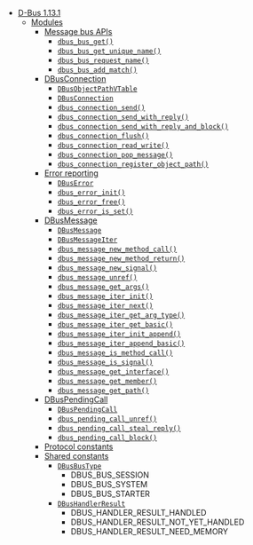 - [D-Bus 1.13.1](https://dbus.freedesktop.org/doc/api/html/index.html)
    - [Modules](https://dbus.freedesktop.org/doc/api/html/modules.html)
        - [Message bus APIs](https://dbus.freedesktop.org/doc/api/html/group__DBusBus.html)
            - [`dbus_bus_get()`](https://dbus.freedesktop.org/doc/api/html/group__DBusBus.html#ga77ba5250adb84620f16007e1b023cf26)
            - [`dbus_bus_get_unique_name()`](https://dbus.freedesktop.org/doc/api/html/group__DBusBus.html#ga8c10339a1e62f6a2e5752d9c2270d37b)
            - [`dbus_bus_request_name()`](https://dbus.freedesktop.org/doc/api/html/group__DBusBus.html#ga8a9024c78c4ea89b6271f19dbc7861b2)
            - [`dbus_bus_add_match()`](https://dbus.freedesktop.org/doc/api/html/group__DBusBus.html#ga4eb6401ba014da3dbe3dc4e2a8e5b3ef)
        - [DBusConnection](https://dbus.freedesktop.org/doc/api/html/group__DBusConnection.html)
            - [`DBusObjectPathVTable`](https://dbus.freedesktop.org/doc/api/html/structDBusObjectPathVTable.html)
            - [`DBusConnection`](https://dbus.freedesktop.org/doc/api/html/group__DBusConnection.html#ga168c25556d88c296ebc64f1d7b20f699)
            - [`dbus_connection_send()`](https://dbus.freedesktop.org/doc/api/html/group__DBusConnection.html#gae1cb64f4cf550949b23fd3a756b2f7d0)
            - [`dbus_connection_send_with_reply()`](https://dbus.freedesktop.org/doc/api/html/group__DBusConnection.html#gaa215df7ab7ca6dce7be153c6b9cc80ba)
            - [`dbus_connection_send_with_reply_and_block()`](https://dbus.freedesktop.org/doc/api/html/group__DBusConnection.html#ga8d6431f17a9e53c9446d87c2ba8409f0)
            - [`dbus_connection_flush()`](https://dbus.freedesktop.org/doc/api/html/group__DBusConnection.html#ga10e68d9d2f41d655a4151ddeb807ff54)
            - [`dbus_connection_read_write()`](https://dbus.freedesktop.org/doc/api/html/group__DBusConnection.html#ga371163b4955a6e0bf0f1f70f38390c14)
            - [`dbus_connection_pop_message()`](https://dbus.freedesktop.org/doc/api/html/group__DBusConnection.html#ga1e40d994ea162ce767e78de1c4988566)
            - [`dbus_connection_register_object_path()`](https://dbus.freedesktop.org/doc/api/html/group__DBusConnection.html#ga24730ca6fd2e9132873962a32df7628c)
        - [Error reporting](https://dbus.freedesktop.org/doc/api/html/group__DBusErrors.html)
            - [`DBusError`](https://dbus.freedesktop.org/doc/api/html/group__DBusErrors.html#ga568b785040bdbff30312e71811907f4b)
            - [`dbus_error_init()`](https://dbus.freedesktop.org/doc/api/html/group__DBusErrors.html#ga8937f0b7cdf8554fa6305158ce453fbe)
            - [`dbus_error_free()`](https://dbus.freedesktop.org/doc/api/html/group__DBusErrors.html#gaac6c14ead14829ee4e090f39de6a7568)
            - [`dbus_error_is_set()`](https://dbus.freedesktop.org/doc/api/html/group__DBusErrors.html#gab0ed62e9fc2685897eb2d41467c89405)
        - [DBusMessage](https://dbus.freedesktop.org/doc/api/html/group__DBusMessage.html)
            - [`DBusMessage`](https://dbus.freedesktop.org/doc/api/html/group__DBusMessage.html#ga1c4e61fd8bcfe1160354cb578dc1731a)
            - [`DBusMessageIter`](https://dbus.freedesktop.org/doc/api/html/group__DBusMessage.html#ga3c1fed733a5a3fd2a4376ce4f645b5ff)
            - [`dbus_message_new_method_call()`](https://dbus.freedesktop.org/doc/api/html/group__DBusMessage.html#ga98ddc82450d818138ef326a284201ee0)
            - [`dbus_message_new_method_return()`](https://dbus.freedesktop.org/doc/api/html/group__DBusMessage.html#ga95142bd8288f397194ee0eefb1d27125)
            - [`dbus_message_new_signal()`](https://dbus.freedesktop.org/doc/api/html/group__DBusMessage.html#ga6ce3213dfb17be7956affba40207a5a0)
            - [`dbus_message_unref()`](https://dbus.freedesktop.org/doc/api/html/group__DBusMessage.html#gab69441efe683918f6a82469c8763f464)
            - [`dbus_message_get_args()`](https://dbus.freedesktop.org/doc/api/html/group__DBusMessage.html#gad8953f53ceea7de81cde792e3edd0230)
            - [`dbus_message_iter_init()`](https://dbus.freedesktop.org/doc/api/html/group__DBusMessage.html#ga9f98b47c84f0e401ea985e681de4e963)
            - [`dbus_message_iter_next()`](https://dbus.freedesktop.org/doc/api/html/group__DBusMessage.html#ga554e9fafd4dcc84cebe9da9344846a82)
            - [`dbus_message_iter_get_arg_type()`](https://dbus.freedesktop.org/doc/api/html/group__DBusMessage.html#ga5aae3c882a75aed953d8b3d489e9b271)
            - [`dbus_message_iter_get_basic()`](https://dbus.freedesktop.org/doc/api/html/group__DBusMessage.html#ga41c23a05e552d0574d0444d4693d18ab)
            - [`dbus_message_iter_init_append()`](https://dbus.freedesktop.org/doc/api/html/group__DBusMessage.html#gaf733047c467ce21f4a53b65a388f1e9d)
            - [`dbus_message_iter_append_basic()`](https://dbus.freedesktop.org/doc/api/html/group__DBusMessage.html#ga17491f3b75b3203f6fc47dcc2e3b221b)
            - [`dbus_message_is_method_call()`](https://dbus.freedesktop.org/doc/api/html/group__DBusMessage.html#gad8bd4730941af47d8d0f9c9b00562a44)
            - [`dbus_message_is_signal()`](https://dbus.freedesktop.org/doc/api/html/group__DBusMessage.html#gaed0e32329f142cc246662227c81d5d1f)
            - [`dbus_message_get_interface()`](https://dbus.freedesktop.org/doc/api/html/group__DBusMessage.html#ga1ad192bd4538cae556121a71b4e09d42)
            - [`dbus_message_get_member()`](https://dbus.freedesktop.org/doc/api/html/group__DBusMessage.html#gaf5c6b705c53db07a5ae2c6b76f230cf9)
            - [`dbus_message_get_path()`](https://dbus.freedesktop.org/doc/api/html/group__DBusMessage.html#ga18adf731bb42d324fe2624407319e4af)
        - [DBusPendingCall](https://dbus.freedesktop.org/doc/api/html/group__DBusPendingCall.html)
            - [`DBusPendingCall`](https://dbus.freedesktop.org/doc/api/html/group__DBusPendingCall.html#gad7fe26d49b2979777dd8d64bf2be0a71)
            - [`dbus_pending_call_unref()`](https://dbus.freedesktop.org/doc/api/html/group__DBusPendingCall.html#gadaba15a74ba4925cdef52d4791cd3147)
            - [`dbus_pending_call_steal_reply()`](https://dbus.freedesktop.org/doc/api/html/group__DBusPendingCall.html#ga5a738928c2369fef093ce00658903d06)
            - [`dbus_pending_call_block()`](https://dbus.freedesktop.org/doc/api/html/group__DBusPendingCall.html#ga67b99f749a7f477c7b5d70f2acee5452)
        - [Protocol constants](https://dbus.freedesktop.org/doc/api/html/group__DBusProtocol.html)
        - [Shared constants](https://dbus.freedesktop.org/doc/api/html/group__DBusShared.html)
            - [`DBusBusType`](https://dbus.freedesktop.org/doc/api/html/group__DBusShared.html#ga980320deb96476bee7555edcdebc3528)
                - DBUS_BUS_SESSION
                - DBUS_BUS_SYSTEM
                - DBUS_BUS_STARTER
            - [`DBusHandlerResult`](https://dbus.freedesktop.org/doc/api/html/group__DBusShared.html#ga8244b29230187624c24986c24edab1de)
                - DBUS_HANDLER_RESULT_HANDLED
                - DBUS_HANDLER_RESULT_NOT_YET_HANDLED
                - DBUS_HANDLER_RESULT_NEED_MEMORY
            
            
